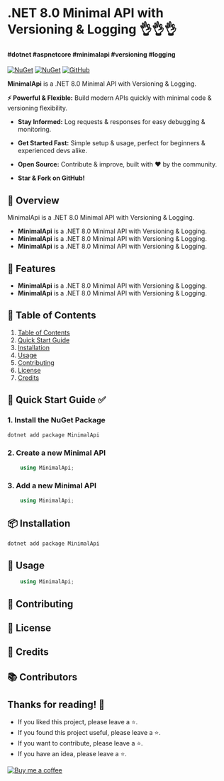 # .NET 8.0 Minimal API with Versioning & Logging 👌👌👌

#### #dotnet #aspnetcore #minimalapi #versioning #logging

[![NuGet](https://img.shields.io/nuget/v/MinimalApi.svg)](https://www.nuget.org/packages/MinimalApi/)
[![NuGet](https://img.shields.io/nuget/dt/MinimalApi.svg)](https://www.nuget.org/packages/MinimalApi/)
[![GitHub](https://img.shields.io/github/license/MinimalApi/MinimalApi.svg)]()

**MinimalApi** is a .NET 8.0 Minimal API with Versioning & Logging.

**⚡ Powerful & Flexible:** Build modern APIs quickly with minimal code & versioning flexibility.

* **Stay Informed:** Log requests & responses for easy debugging & monitoring.

* **Get Started Fast:** Simple setup & usage, perfect for beginners & experienced devs alike.

* **Open Source:** Contribute & improve, built with ❤️ by the community.

* **Star & Fork on GitHub!**

## 📝 Overview

MinimalApi is a .NET 8.0 Minimal API with Versioning & Logging.

* **MinimalApi** is a .NET 8.0 Minimal API with Versioning & Logging.
* **MinimalApi** is a .NET 8.0 Minimal API with Versioning & Logging.
* **MinimalApi** is a .NET 8.0 Minimal API with Versioning & Logging.

## 🤺 Features

* **MinimalApi** is a .NET 8.0 Minimal API with Versioning & Logging.
* **MinimalApi** is a .NET 8.0 Minimal API with Versioning & Logging.

## 📖 Table of Contents

1. [Table of Contents](#-table-of-contents)
2. [Quick Start Guide](#-quick-start-guide)
3. [Installation](#-installation)
4. [Usage](#-usage)
5. [Contributing](#-contributing)
6. [License](#-license)
7. [Credits](#-credits)

## 🚀 Quick Start Guide ✅

### 1. Install the NuGet Package

```bash
dotnet add package MinimalApi
```

### 2. Create a new Minimal API

```csharp
    using MinimalApi;
```
### 3. Add a new Minimal API

```csharp
    using MinimalApi;
```

## 📦 Installation

```bash
dotnet add package MinimalApi

```
## 📖 Usage

```csharp
    using MinimalApi;
```
## 🤝 Contributing


## 📝 License


## 🙏 Credits

## 📚 Contributors

## Thanks for reading! 🙏

* If you liked this project, please leave a ⭐️.
* If you found this project useful, please leave a ⭐️.
* If you want to contribute, please leave a ⭐️.
* If you have an idea, please leave a ⭐️.

[//]: # (by me a coffee: https://www.buymeacoffee.com/)




[![Buy me a coffee](https://img.shields.io/badge/Donate-Buy%20me%20a%20coffee-blue.svg)](https://www.buymeacoffee.com/)

